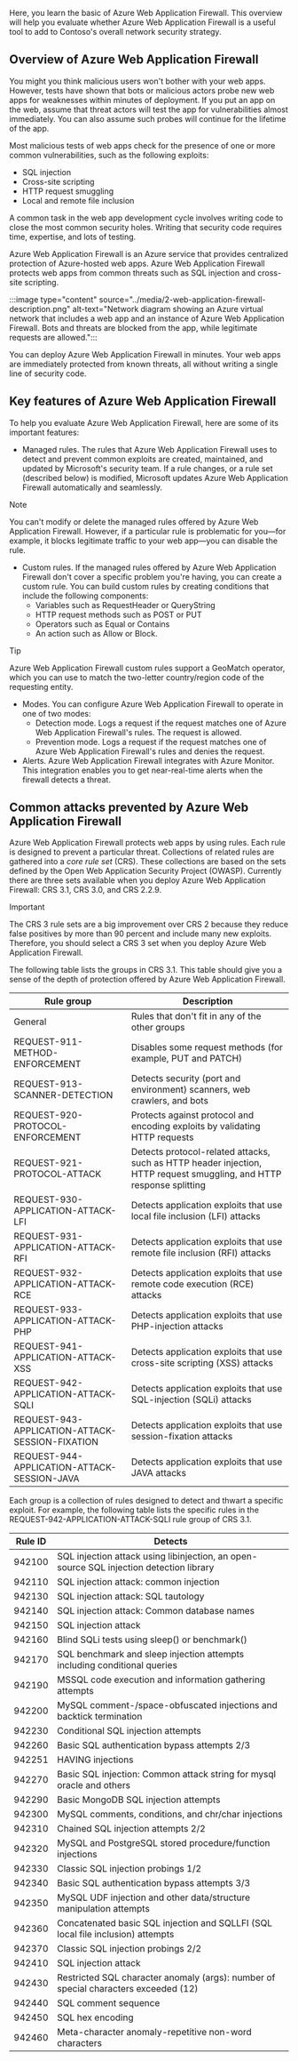 Here, you learn the basic of Azure Web Application Firewall. This overview will help you evaluate whether Azure Web Application Firewall is a useful tool to add to Contoso's overall network security strategy.

## Overview of Azure Web Application Firewall

You might you think malicious users won't bother with your web apps. However, tests have shown that bots or malicious actors probe new web apps for weaknesses within minutes of deployment. If you put an app on the web, assume that threat actors will test the app for vulnerabilities almost immediately. You can also assume such probes will continue for the lifetime of the app.

Most malicious tests of web apps check for the presence of one or more common vulnerabilities, such as the following exploits:

- SQL injection
- Cross-site scripting
- HTTP request smuggling
- Local and remote file inclusion

A common task in the web app development cycle involves writing code to close the most common security holes. Writing that security code requires time, expertise, and lots of testing.

Azure Web Application Firewall is an Azure service that provides centralized protection of Azure-hosted web apps. Azure Web Application Firewall protects web apps from common threats such as SQL injection and cross-site scripting.

:::image type="content" source="../media/2-web-application-firewall-description.png" alt-text="Network diagram showing an Azure virtual network that includes a web app and an instance of Azure Web Application Firewall. Bots and threats are blocked from the app, while legitimate requests are allowed.":::

You can deploy Azure Web Application Firewall in minutes. Your web apps are immediately protected from known threats, all without writing a single line of security code.

## Key features of Azure Web Application Firewall

To help you evaluate Azure Web Application Firewall, here are some of its important features:

- Managed rules. The rules that Azure Web Application Firewall uses to detect and prevent common exploits are created, maintained, and updated by Microsoft's security team. If a rule changes, or a rule set (described below) is modified, Microsoft updates Azure Web Application Firewall automatically and seamlessly.

> [!NOTE]
> You can't modify or delete the managed rules offered by Azure Web Application Firewall. However, if a particular rule is problematic for you—for example, it blocks legitimate traffic to your web app—you can disable the rule.

- Custom rules. If the managed rules offered by Azure Web Application Firewall don't cover a specific problem you're having, you can create a custom rule. You can build custom rules by creating conditions that include the following components:
  - Variables such as RequestHeader or QueryString
  - HTTP request methods such as POST or PUT
  - Operators such as Equal or Contains
  - An action such as Allow or Block.

> [!TIP]
> Azure Web Application Firewall custom rules support a GeoMatch operator, which you can use to match the two-letter country/region code of the requesting entity.

- Modes. You can configure Azure Web Application Firewall to operate in one of two modes:
  - Detection mode. Logs a request if the request matches one of Azure Web Application Firewall's rules. The request is allowed.
  - Prevention mode. Logs a request if the request matches one of Azure Web Application Firewall's rules and denies the request.
- Alerts. Azure Web Application Firewall integrates with Azure Monitor. This integration enables you to get near-real-time alerts when the firewall detects a threat.

## Common attacks prevented by Azure Web Application Firewall

Azure Web Application Firewall protects web apps by using rules. Each rule is designed to prevent a particular threat. Collections of related rules are gathered into a *core rule set* (CRS). These collections are based on the sets defined by the Open Web Application Security Project (OWASP). Currently there are three sets available when you deploy Azure Web Application Firewall: CRS 3.1, CRS 3.0, and CRS 2.2.9.

> [!IMPORTANT]
> The CRS 3 rule sets are a big improvement over CRS 2 because they reduce false positives by more than 90 percent and include many new exploits. Therefore, you should select a CRS 3 set when you deploy Azure Web Application Firewall.

The following table lists the groups in CRS 3.1. This table should give you a sense of the depth of protection offered by Azure Web Application Firewall.

|Rule group  |Description  |
|---------|---------|
|General     |Rules that don't fit in any of the other groups         |
|REQUEST-911-METHOD-ENFORCEMENT     |Disables some request methods (for example, PUT and PATCH)         |
|REQUEST-913-SCANNER-DETECTION     |Detects security (port and environment) scanners, web crawlers, and bots         |
|REQUEST-920-PROTOCOL-ENFORCEMENT     |Protects against protocol and encoding exploits by validating HTTP requests         |
|REQUEST-921-PROTOCOL-ATTACK     |Detects protocol-related attacks, such as HTTP header injection, HTTP request smuggling, and HTTP response splitting         |
|REQUEST-930-APPLICATION-ATTACK-LFI     |Detects application exploits that use local file inclusion (LFI) attacks         |
|REQUEST-931-APPLICATION-ATTACK-RFI     |Detects application exploits that use remote file inclusion (RFI) attacks         |
|REQUEST-932-APPLICATION-ATTACK-RCE     |Detects application exploits that use remote code execution (RCE) attacks         |
|REQUEST-933-APPLICATION-ATTACK-PHP     |Detects application exploits that use PHP-injection attacks         |
|REQUEST-941-APPLICATION-ATTACK-XSS     |Detects application exploits that use cross-site scripting (XSS) attacks         |
|REQUEST-942-APPLICATION-ATTACK-SQLI     |Detects application exploits that use SQL-injection (SQLi) attacks         |
|REQUEST-943-APPLICATION-ATTACK-SESSION-FIXATION     |Detects application exploits that use session-fixation attacks         |
|REQUEST-944-APPLICATION-ATTACK-SESSION-JAVA     |Detects application exploits that use JAVA attacks         |

Each group is a collection of rules designed to detect and thwart a specific exploit. For example, the following table lists the specific rules in the REQUEST-942-APPLICATION-ATTACK-SQLI rule group of CRS 3.1.

|Rule ID     |Detects   |
|---------|---------|
|942100     |SQL injection attack using libinjection, an open-source SQL injection detection library         |
|942110     |SQL injection attack: common injection         |
|942130     |SQL injection attack: SQL tautology         |
|942140     |SQL injection attack: Common database names         |
|942150     |SQL injection attack         |
|942160     |Blind SQLi tests using sleep() or benchmark()         |
|942170     |SQL benchmark and sleep injection attempts including conditional queries         |
|942190     |MSSQL code execution and information gathering attempts         |
|942200     |MySQL comment-/space-obfuscated injections and backtick termination         |
|942230     |Conditional SQL injection attempts         |
|942260     |Basic SQL authentication bypass attempts 2/3         |
|942251     |HAVING injections         |
|942270     |Basic SQL injection: Common attack string for mysql oracle and others         |
|942290     |Basic MongoDB SQL injection attempts         |
|942300     |MySQL comments, conditions, and chr/char injections         |
|942310     |Chained SQL injection attempts 2/2         |
|942320     |MySQL and PostgreSQL stored procedure/function injections         |
|942330     |Classic SQL injection probings 1/2         |
|942340     |Basic SQL authentication bypass attempts 3/3         |
|942350     |MySQL UDF injection and other data/structure manipulation attempts         |
|942360     |Concatenated basic SQL injection and SQLLFI (SQL local file inclusion) attempts         |
|942370     |Classic SQL injection probings 2/2         |
|942410     |SQL injection attack         |
|942430     |Restricted SQL character anomaly (args): number of special characters exceeded (12)         |
|942440     |SQL comment sequence         |
|942450     |SQL hex encoding         |
|942460     |Meta-character anomaly-repetitive non-word characters         |
